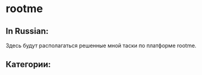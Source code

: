 # rootme
## In Russian:
Здесь будут располагаться решенные мной таски по платформе rootme.
## Категории:
